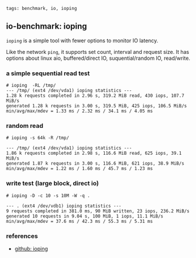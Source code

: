 ```metadata
tags: benchmark, io, ioping
```

## io-benchmark: ioping
`ioping` is a simple tool with fewer options to monitor IO latency.

Like the network `ping`, it supports set count, interval and request size.
It has options about linux aio, buffered/direct IO, suquential/random IO, read/write.

### a simple sequential read test

``` shell
# ioping  -RL /tmp/
--- /tmp/ (ext4 /dev/vda1) ioping statistics ---
1.28 k requests completed in 2.96 s, 319.2 MiB read, 430 iops, 107.7 MiB/s
generated 1.28 k requests in 3.00 s, 319.5 MiB, 425 iops, 106.5 MiB/s
min/avg/max/mdev = 1.33 ms / 2.32 ms / 34.1 ms / 4.05 ms
```

### random read

``` shell
# ioping -s 64k -R /tmp/

--- /tmp/ (ext4 /dev/vda1) ioping statistics ---
1.86 k requests completed in 2.98 s, 116.6 MiB read, 625 iops, 39.1 MiB/s
generated 1.87 k requests in 3.00 s, 116.6 MiB, 621 iops, 38.9 MiB/s
min/avg/max/mdev = 1.22 ms / 1.60 ms / 45.7 ms / 1.23 ms
```

### write test (large block, direct io)

``` shell
# ioping -D -c 10 -s 10M -W -q .

--- . (ext4 /dev/vdb1) ioping statistics ---
9 requests completed in 381.0 ms, 90 MiB written, 23 iops, 236.2 MiB/s
generated 10 requests in 9.04 s, 100 MiB, 1 iops, 11.1 MiB/s
min/avg/max/mdev = 37.6 ms / 42.3 ms / 55.3 ms / 5.31 ms
```

### references
- [github: ioping](https://github.com/koct9i/ioping/)
